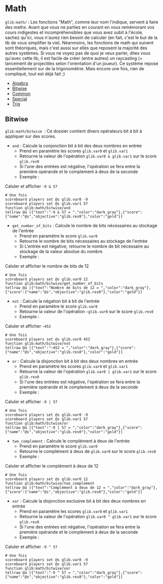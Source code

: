 # **Math**

`glib:math/` : Les fonctions "Math", comme leur nom l'indique, servent à faire des maths. Avant que vous ne partiez en courant en vous remémorant vos cours indigestes et incompréhensibles que vous avez subit à l'école, sachez qu'ici, vous n'aurez rien besoin de calculer (en fait, c'est le but de la lib de vous simplifier la vie). Néanmoins, les fonctions de math qui suivent sont théoriques, mais c'est aussi sur elles que reposent la majorité des autres systèmes. Si vous ne voyez pas de quoi je veux parler, dites vous qu'avec cette lib, il est facile de créer (entre autres) un raycasting (= lancement de projectiles selon l'orientation d'un joueur). Ce système repose essentiellement sur de la trigonométrie. Mais encore une fois, rien de compliqué, tout est déjà fait ;)

* [Algebra](Algebra.md)
* [Bitwise](Bitwise.md)
* [Common](Common.md)
* [Special](Special.md)
* [Trig](Trig.md)

## **Bitwise**

`glib:math/bitwise `: Ce dossier contient divers opérateurs bit à bit à appliquer sur des scores.

* `and` : Calcule la conjonction bit à bit des deux nombres en entrée
  * Prend en paramètre les scores `glib.var0` et `glib.var1`
  * Retourne la valeur de l'opération `glib.var0 & glib.var1` sur le score `glib.res0`
  * Si l'une des entrées est négative, l'opération se fera entre la première opérande et le complement à deux de la seconde
  * Exemple :

Caluler et afficher `-9 & 57`

```
# Une fois
scoreboard players set @s glib.var0 -9
scoreboard players set @s glib.var1 57
function glib:math/bitwise/and
tellraw @a [{"text":"-9 & 57 = ","color":"dark_gray"},{"score":{"name":"@s","objective":"glib.res0"},"color":"gold"}]
```

* `get_number_of_bits` : Calcule le nombre de bits nécessaires au stockage de l'entrée
  * Prend en paramètre le score `glib.var0`
  * Retourne le nombre de bits nécessaires au stockage de l'entrée
  * Si L'entrée est négative, retourne le nombre de bit nécessaire au stockage de la valeur absolue du nombre
  * Exemple :

Caluler et afficher le nombre de bits de 12

```
# Une fois
scoreboard players set @s glib.var0 12
function glib:math/bitwise/get_number_of_bits
tellraw @a [{"text":"Nombre de bits de 12 = ","color":"dark_gray"},{"score":{"name":"@s","objective":"glib.res0"},"color":"gold"}]
```

* `not` : Calcule la négation bit à bit de l'entrée
  * Prend en paramètre le score `glib.var0`
  * Retourne la valeur de l'opération `~glib.var0` sur le score `glib.res0`
  * Exemple :

Caluler et afficher `~452`

```
# Une fois
scoreboard players set @s glib.var0 452
function glib:math/bitwise/not
tellraw @a [{"text":"~452 = ","color":"dark_gray"},{"score":{"name":"@s","objective":"glib.res0"},"color":"gold"}]
```

* `or` : Calcule la disjonction bit à bit des deux nombres en entrée
  * Prend en paramètre les scores `glib.var0` et `glib.var1`
  * Retourne la valeur de l'opération `glib.var0 | glib.var1` sur le score `glib.res0`
  * Si l'une des entrées est négative, l'opération se fera entre la première opérande et le complement à deux de la seconde
  * Exemple :

Caluler et afficher `-9 | 57`

```
# Une fois
scoreboard players set @s glib.var0 -9
scoreboard players set @s glib.var1 57
function glib:math/bitwise/or
tellraw @a [{"text":"-9 | 57 = ","color":"dark_gray"},{"score":{"name":"@s","objective":"glib.res0"},"color":"gold"}]
```

* `two_complement` : Calcule le complément à deux de l'entrée
  * Prend en paramètre le score `glib.var0`
  * Retourne le complément à deux de `glib.var0` sur le score `glib.res0`
  * Exemple :

Caluler et afficher le complément à deux de 12

```
# Une fois
scoreboard players set @s glib.var0 12
function glib:math/bitwise/two_complement
tellraw @a [{"text":"Complément à deux de 12 = ","color":"dark_gray"},{"score":{"name":"@s","objective":"glib.res0"},"color":"gold"}]
```

* `xor` : Calcule la disjonction exclusive bit à bit des deux nombres en entrée
  * Prend en paramètre les scores `glib.var0` et `glib.var1`
  * Retourne la valeur de l'opération `glib.var0 ^ glib.var1` sur le score `glib.res0`
  * Si l'une des entrées est négative, l'opération se fera entre la première opérande et le complement à deux de la seconde
  * Exemple :

Caluler et afficher `-9 ^ 57`

```
# Une fois
scoreboard players set @s glib.var0 -9
scoreboard players set @s glib.var1 57
function glib:math/bitwise/xor
tellraw @a [{"text":"-9 ^ 57 = ","color":"dark_gray"},{"score":{"name":"@s","objective":"glib.res0"},"color":"gold"}]
```